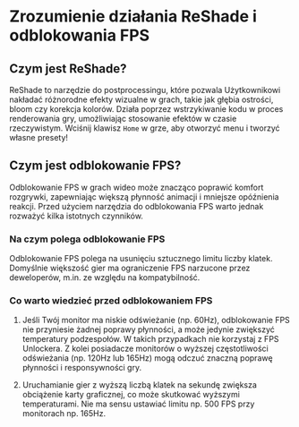 [//]: # (Title: Zrozumienie działania ReShade i odblokowania FPS – ulepsz swoje wrażenia z gry)
[//]: # (Description: Dowiedz się, jak ReShade poprawia jakość grafiki w Genshin Impact oraz jak odblokowanie FPS zapewnia płynniejszą rozgrywkę. Poznaj zalety i kluczowe aspekty korzystania z tych narzędzi w popularnej grze RPG.)
[//]: # (Tags: ReShade Genshin Impact, Odblokowanie FPS Genshin, Poprawa grafiki Genshin Impact, Płynniejsza rozgrywka, FPS boost, Optymalizacja grafiki Genshin, Frame rate unlocker, Mody Genshin Impact)
[//]: # (Canonical: /genshin-stella-mod/docs?page=reshade-fpsunlocker)
[//]: # (Contributors: Sefinek)

# Zrozumienie działania ReShade i odblokowania FPS

## Czym jest ReShade? <!-- {#reshade} -->
ReShade to narzędzie do postprocessingu, które pozwala Użytkownikowi nakładać różnorodne efekty wizualne w grach, takie jak głębia ostrości, bloom czy korekcja kolorów.
Działa poprzez wstrzykiwanie kodu w proces renderowania gry, umożliwiając stosowanie efektów w czasie rzeczywistym.
Wciśnij klawisz `Home` w grze, aby otworzyć menu i tworzyć własne presety!

## Czym jest odblokowanie FPS? <!-- {#fps-unlocking} -->
Odblokowanie FPS w grach wideo może znacząco poprawić komfort rozgrywki, zapewniając większą płynność animacji i mniejsze opóźnienia reakcji.
Przed użyciem narzędzia do odblokowania FPS warto jednak rozważyć kilka istotnych czynników.

### Na czym polega odblokowanie FPS <!-- {#about-fps-unlocking} -->
Odblokowanie FPS polega na usunięciu sztucznego limitu liczby klatek.
Domyślnie większość gier ma ograniczenie FPS narzucone przez deweloperów, m.in. ze względu na kompatybilność.

### Co warto wiedzieć przed odblokowaniem FPS <!-- {#fps-unlocking-considerations} -->
1. Jeśli Twój monitor ma niskie odświeżanie (np. 60Hz), odblokowanie FPS nie przyniesie żadnej poprawy płynności, a może jedynie zwiększyć temperatury podzespołów. W takich przypadkach nie korzystaj z FPS Unlockera.
  Z kolei posiadacze monitorów o wyższej częstotliwości odświeżania (np. 120Hz lub 165Hz) mogą odczuć znaczną poprawę płynności i responsywności gry.

2. Uruchamianie gier z wyższą liczbą klatek na sekundę zwiększa obciążenie karty graficznej, co może skutkować wyższymi temperaturami. Nie ma sensu ustawiać limitu np. 500 FPS przy monitorach np. 165Hz.
